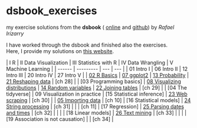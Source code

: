 # dsbook_exercises
my exercise solutions from the **dsbook** (
[online](https://rafalab.github.io/dsbook) and
[github](https://github.com/rafalab/dsbook))
by *Rafael Irizarry*



I have worked through the dsbook and finished also the exercises.   
Here, I provide my solutions on [this website](https://braunschweig.github.io/dsbook_exercises/).

| I R    |    II Data Visualization | III Statistics with R | IV Data Wrangling | V Machine Learning |
| ------  | --------- | --- |  --- |
| 01 Intro I  | 06 Intro II | 12 Intro III | 20 Intro IV | 27 Intro V |
| [02 R Basics](ex_02_r_basics.html) |  [07 ggplot2](ex_07_ggplot2.html) | [13 Probability](ex_13_probability.html) | [21 Reshaping data](ex_21_reshaping_data.html) | [ch 28] |
| [03 Programming basics]  |  [08 Visualizing distributions](ex_08_visualizing_distributions.html) | [14 Random variables](ex_14_random_variables.html) | [22 Joining tables](ex_22_joining_tables.html)    | [ch 29] |
| [04 The tidyverse]  |  09 Visualization in practice | [15 Statistical inference] | [23 Web scraping](ex_23_web_scraping.html)    | [ch 30] |
| [05 Importing data](ex_05_importing_data.html) |  [ch 10] | [16 Statistical models] | [24 String processing](ex_24_string_processing.html)  |  [ch 31] |
|   | [ch 11] | [17 Regression] | [25 Parsing dates and times](ex_25_parsing_dates_and_times.html)   | [ch 32] |
|   |    | [18 Linear models] | [26 Text mining](ex_26_text_mining.html)  | [ch 33] |
|   |    | [19 Association is not causation] |    | [ch 34] |




